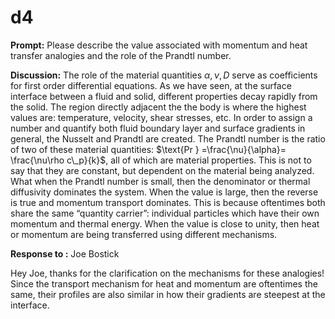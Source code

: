 # d4

**Prompt:** Please describe the value associated with momentum and heat transfer analogies and the role of the Prandtl number.

**Discussion:** The role of the material quantities ${\alpha,\nu,D}$ serve as coefficients for first order differential equations. As we have seen, at the surface interface between a fluid and solid, different properties decay rapidly from the solid. The region directly adjacent the the body is where the highest values are: temperature, velocity, shear stresses, etc. In order to assign a number and quantify both fluid boundary layer and surface gradients in general, the Nusselt and Prandtl are created. The Prandtl number is the ratio of two of these material quantities: $\text{Pr } =\frac{\nu}{\alpha}= \frac{\nu\rho c\_p}{k}$, all of which are material properties. This is not to say that they are constant, but dependent on the material being analyzed. What when the Prandtl number is small, then the denominator or thermal diffusivity dominates the system. When the value is large, then the reverse is true and momentum transport dominates. This is because oftentimes both share the same “quantity carrier”: individual particles which have their own momentum and thermal energy. When the value is close to unity, then heat or momentum are being transferred using different mechanisms.

**Response to :** Joe Bostick

Hey Joe, thanks for the clarification on the mechanisms for these analogies! Since the transport mechanism for heat and momentum are oftentimes the same, their profiles are also similar in how their gradients are steepest at the interface.

